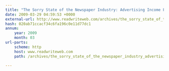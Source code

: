 ```yaml
---
title: "The Sorry State of the Newspaper Industry: Advertising Income Fell 16.6% in 2008 - ReadWriteWeb"
date: 2009-03-29 04:59:53 +0000
external-url: http://www.readwriteweb.com/archives/the_sorry_state_of_the_newspaper_industry_advertising_falls_16_precent.php
hash: 020ab71ccacf34c6fa196c0e11d77dc1
annum:
    year: 2009
    month: 03
url-parts:
    scheme: http
    host: www.readwriteweb.com
    path: /archives/the_sorry_state_of_the_newspaper_industry_advertising_falls_16_precent.php

---
```



